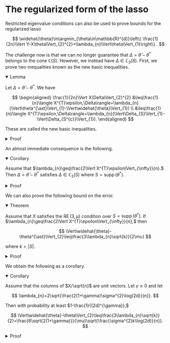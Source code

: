 # The regularized form of the lasso

Restricted eigenvalue conditions can also be used to prove bounds for the regularized lasso

$$
\widehat{\theta}\in\argmin_{\theta\in\mathbb{R}^{d}}\left\{ \frac{1}{2n}\Vert Y-X\theta\Vert_{2}^{2}+\lambda_{n}\Vert\theta\Vert_{1}\right\} .
$$

The challenge now is that we can no longer guarantee that $\Delta = \widehat{\theta}-\theta^{\ast}$ belongs to the cone $\mathbb{C}(S).$ However, we instead have $\Delta \in \mathbb{C}_3(S).$ First, we prove two inequalities known as the new basic inequalities.

<details open>
<summary>Lemma</summary>

Let $\Delta = \widehat{\theta}-\theta^{\ast}.$ We have

$$
\begin{aligned}
\frac{1}{2n}\Vert X\Delta\Vert_{2}^{2} &\leq\frac{1}{n}\langle X^{T}\epsilon,\Delta\rangle+\lambda_{n}(\Vert\theta^{\ast}\Vert_{1}-\Vert\widehat{\theta}\Vert_{1}) \\
	&\leq\frac{1}{n}\langle X^{T}\epsilon,\Delta\rangle+\lambda_{n}(\Vert\Delta_{S}\Vert_{1}-\Vert\Delta_{S^{c}}\Vert_{1}).
\end{aligned}
$$

These are called the new basic inequalities. 
</details>

<details>
<summary>Proof</summary>

By definition of $\widehat{\theta},$ we have

$$
\frac{1}{2n}\Vert Y-X\widehat{\theta}\Vert_{2}^{2}+\lambda_{n}\Vert\widehat{\theta}\Vert_{1}\leq\frac{1}{2n}\Vert Y-X\theta^{\ast}\Vert_{2}^{2}+\lambda_{n}\Vert\theta^{\ast}\Vert_{1}.
$$

This gives

$$
\frac{1}{2n}\Vert X\Delta-\epsilon\Vert_{2}^{2}+\lambda_{n}\Vert\widehat{\theta}\Vert_{1}\leq\frac{1}{2n}\Vert\epsilon\Vert_{2}^{2}+\lambda_{n}\Vert\theta^{\ast}\Vert_{1},
$$

and expanding gives

$$
\frac{1}{2n}\Vert X\Delta\Vert_{2}^{2}\leq\frac{1}{n}\langle X^{T}\epsilon,\Delta\rangle+\lambda_{n}(\Vert\theta^{\ast}\Vert_{1}-\Vert\widehat{\theta}\Vert_{1}),
$$

which is the first inequality. Also, we have

$$
\Vert\theta^{\ast}\Vert_{1}-\Vert\widehat{\theta}\Vert_{1}	=\Vert\theta_{S}^{\ast}\Vert_{1}-\Vert\theta_{S}^{\ast}+\Delta_{S}\Vert_{1}-\Vert\Delta_{S^{c}}\Vert_{1}
	\leq\Vert\Delta_{S}\Vert_{1}-\Vert\Delta_{S^{c}}\Vert_{1},
$$
which gives the second inequality.
</details>


An almost immediate consequence is the following. 


<details open>
<summary>Corollary</summary>

Assume that $\lambda_{n}\geq\frac{2\Vert X^{T}\epsilon\Vert_{\infty}}{n}.$ Then $\Delta=\widehat{\theta}-\theta^{\ast}$ satisfies $\Delta\in\mathbb{C}_{3}(S)$ where $S=\operatorname{supp}(\theta^{\ast}).$
</details>

<details>
<summary>Proof</summary>

From the second inequality, we have

$$
\begin{aligned}
0\leq\frac{1}{2n}\Vert X\Delta\Vert_{2}^{2} &\leq \frac{1}{n}\Vert X^{T}\epsilon\Vert_{\infty}\Vert\Delta\Vert_{1}+\lambda_{n}(\Vert\Delta_{S}\Vert_{1}-\Vert\Delta_{S^{c}}\Vert_{1}) \\
	&\leq\frac{\lambda_{n}}{2}(\Vert\Delta_{S}\Vert_{1}+\Vert\Delta_{S^{c}}\Vert_{1})+\lambda_{n}(\Vert\Delta_{S}\Vert_{1}-\Vert\Delta_{S^{c}}\Vert_{1}).
\end{aligned}
$$

Rearranging gives $\Vert\Delta_{S^{c}}\Vert_{1}\leq3\Vert\Delta_{S}\Vert_{1}.$
</details>

We can also prove the following bound on the error. 

<details open>
<summary>Theorem</summary>

Assume that $X$ satisfies the $\operatorname{RE}(3,\mu)$ condition over $S=\operatorname{supp}(\theta^{\ast}).$ If $\lambda_{n}\geq\frac{2\Vert X^{T}\epsilon\Vert_{\infty}}{n},$ then

$$
\Vert\widehat{\theta}-\theta^{\ast}\Vert_{2}\leq\frac{3\lambda_{n}\sqrt{k}}{2\mu}
$$

where $k=|S|.$
</details>

<details>
<summary>Proof</summary>

We have

$$
\begin{aligned}
\mu\Vert\Delta\Vert_{2}^{2}\leq\frac{1}{2n}\Vert X\Delta\Vert_{2}^{2} &\leq\frac{1}{n}\langle X^{T}\epsilon,\Delta\rangle+\lambda_{n}(\Vert\Delta_{S}\Vert_{1}-\Vert\Delta_{S^{c}}\Vert_{1}) \\
	&\leq\frac{1}{n}\Vert X^{T}\epsilon\Vert_{\infty}\Vert\Delta\Vert_{1}+\lambda_{n}(\Vert\Delta_{S}\Vert_{1}-\Vert\Delta_{S^{c}}\Vert_{1}) \\
	&\leq\frac{\lambda_{n}}{2}(\Vert\Delta_{S}\Vert_{1}+\Vert\Delta_{S^{c}}\Vert_{1})+\lambda_{n}(\Vert\Delta_{S}\Vert_{1}-\Vert\Delta_{S^{c}}\Vert_{1}) \\
	&\leq\frac{3\lambda_{n}}{2}\Vert\Delta_{S}\Vert_{1} \\
	&\leq\frac{3\lambda_{n}\sqrt{k}}{2}\Vert\Delta_{S}\Vert_{2} \\
	&\leq\frac{3\lambda_{n}\sqrt{k}}{2}\Vert\Delta\Vert_{2}.
\end{aligned}
$$

This yields $\Vert\Delta\Vert_{2}\leq\frac{3\lambda_{n}\sqrt{k}}{2\mu}$ as desired. 
</details>

We obtain the following as a corollary.

<details open>
<summary>Corollary</summary>

Assume that the columns of $X/\sqrt{n}$ are unit vectors. Let $\gamma\geq0$ and let

$$
\lambda_{n}=2\sqrt{\frac{2(1+\gamma)\sigma^{2}\log(2d)}{n}}.
$$

Then with probability at least $1-\frac{1}{(2d)^{\gamma}},$

$$
\Vert\widehat{\theta}-\theta\Vert_{2}\leq\frac{3\lambda_{n}\sqrt{k}}{2}=\frac{6\sqrt{2(1+\gamma)}}{\mu}\sqrt{\frac{\sigma^{2}k\log(2d)}{n}}.
$$
</details>

<details>
<summary>Proof</summary>

Note that $\frac{2}{n}X_{j}^{T}\epsilon$  is sub-Gaussian with variance proxy $\sigma_{j}^{2}=\frac{4}{n^{2}}\sum_{i=1}^{n}X_{ij}^{2}\sigma^{2}=\sigma^{2}/n,$ so

$$
\mathbb{P}\left[\frac{2\Vert X^{T}\epsilon\Vert_{\infty}}{n}>t\right]\leq2d\exp\left(-\frac{nt^{2}}{2\sigma^{2}}\right).
$$

Solving $2d\exp\left(-\frac{nt^{2}}{2\sigma^{2}}\right)=\frac{1}{(2d)^{\gamma}}$ gives 

$$
t=2\sqrt{\frac{2(1+\gamma)\sigma^{2}\log(2d)}{n}}.
$$

Therefore, by choosing $\lambda_{n}$ to be this value, the condition $\lambda_{n}\geq\frac{2\Vert X^{T}\epsilon\Vert_{\infty}}{n}$ holds with probability at least $1-\frac{1}{(2d)^{\gamma}}.$ 
</details>